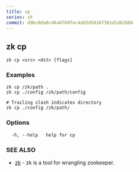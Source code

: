 ```yaml
---
title: cp
series: zk
commit: d9bc0da8c46a6f69fec4dd3d50187501d1d6268b
---
```

## zk cp



```
zk cp <src> <dst> [flags]
```

### Examples

```
zk cp /zk/path .
zk cp ./config /zk/path/config

# Trailing slash indicates directory
zk cp ./config /zk/path/
```

### Options

```
  -h, --help   help for cp
```

### SEE ALSO

* [zk](../)	 - zk is a tool for wrangling zookeeper.

